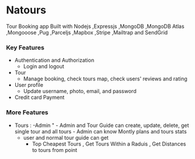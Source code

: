 # Natours
Tour Booking app Built with Nodejs ,Expressjs ,MongoDB ,MongoDB Atlas ,Mongooose ,Pug ,Parceljs ,Mapbox ,Stripe ,Mailtrap and SendGrid



### Key Features

* Authentication and Authorization
  - Login and logout
* Tour
  - Manage booking, check tours map, check users' reviews and rating
* User profile
  - Update username, photo, email, and password
* Credit card Payment

### More Features 

* Tours :
  -Admin "
      - Admin and Tour Guide can create, update, delete, get single tour and all tours
      - Admin can know Montly plans and tours stats
  - user and normal tour guide can get
      - Top  Cheapest Tours , Get Tours Within a Raduis , Get Distances to tours from point
  



